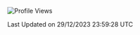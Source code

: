 <!--START_SECTION:waka-->
![Profile Views](http://img.shields.io/badge/Profile%20Views-1-blue)


 Last Updated on 29/12/2023 23:59:28 UTC
<!--END_SECTION:waka-->